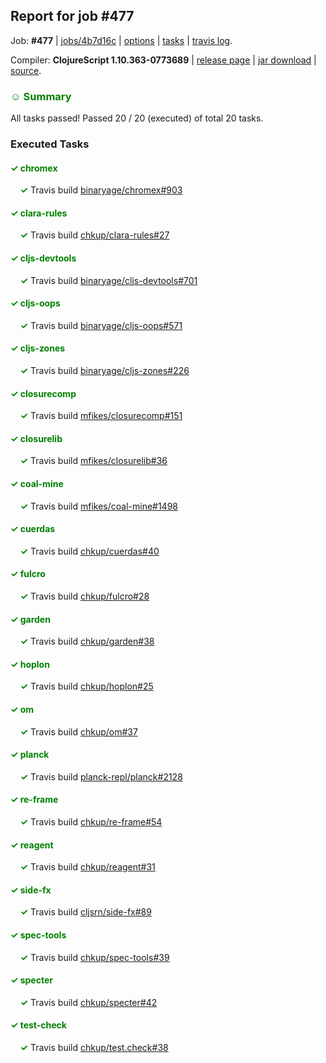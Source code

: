 ## Report for job #477

Job: **#477** | [jobs/4b7d16c](https://github.com/cljs-oss/canary/commit/4b7d16cc3e4556401d81efc1e2590d0f4a4f64f3) | [options](options.edn) | [tasks](tasks.edn) | [travis log](https://travis-ci.org/cljs-oss/canary/builds/402070476).

Compiler: **ClojureScript 1.10.363-0773689** | [release page](https://github.com/cljs-oss/canary/releases/tag/r1.10.363-0773689) | [jar download](https://github.com/cljs-oss/canary/releases/download/r1.10.363-0773689/clojurescript-1.10.363-0773689.jar) | [source](https://github.com/clojure/clojurescript/commit/0773689ec748109a8c09ba924f90c25875eb6a9d).

### <b style='color:green'>☺ Summary</b>

All tasks passed! Passed 20 / 20 (executed) of total 20 tasks.

### Executed Tasks

#### <b style='color:green'>&#x2713; chromex</b>
&nbsp;&nbsp;&nbsp;&nbsp;<b style='color:green'>&#x2713;</b> Travis build [binaryage/chromex#903](https://travis-ci.org/binaryage/chromex/builds/402072004)<br>

#### <b style='color:green'>&#x2713; clara-rules</b>
&nbsp;&nbsp;&nbsp;&nbsp;<b style='color:green'>&#x2713;</b> Travis build [chkup/clara-rules#27](https://travis-ci.org/chkup/clara-rules/builds/402071995)<br>

#### <b style='color:green'>&#x2713; cljs-devtools</b>
&nbsp;&nbsp;&nbsp;&nbsp;<b style='color:green'>&#x2713;</b> Travis build [binaryage/cljs-devtools#701](https://travis-ci.org/binaryage/cljs-devtools/builds/402071997)<br>

#### <b style='color:green'>&#x2713; cljs-oops</b>
&nbsp;&nbsp;&nbsp;&nbsp;<b style='color:green'>&#x2713;</b> Travis build [binaryage/cljs-oops#571](https://travis-ci.org/binaryage/cljs-oops/builds/402071999)<br>

#### <b style='color:green'>&#x2713; cljs-zones</b>
&nbsp;&nbsp;&nbsp;&nbsp;<b style='color:green'>&#x2713;</b> Travis build [binaryage/cljs-zones#226](https://travis-ci.org/binaryage/cljs-zones/builds/402072006)<br>

#### <b style='color:green'>&#x2713; closurecomp</b>
&nbsp;&nbsp;&nbsp;&nbsp;<b style='color:green'>&#x2713;</b> Travis build [mfikes/closurecomp#151](https://travis-ci.org/mfikes/closurecomp/builds/402072014)<br>

#### <b style='color:green'>&#x2713; closurelib</b>
&nbsp;&nbsp;&nbsp;&nbsp;<b style='color:green'>&#x2713;</b> Travis build [mfikes/closurelib#36](https://travis-ci.org/mfikes/closurelib/builds/402072029)<br>

#### <b style='color:green'>&#x2713; coal-mine</b>
&nbsp;&nbsp;&nbsp;&nbsp;<b style='color:green'>&#x2713;</b> Travis build [mfikes/coal-mine#1498](https://travis-ci.org/mfikes/coal-mine/builds/402072021)<br>

#### <b style='color:green'>&#x2713; cuerdas</b>
&nbsp;&nbsp;&nbsp;&nbsp;<b style='color:green'>&#x2713;</b> Travis build [chkup/cuerdas#40](https://travis-ci.org/chkup/cuerdas/builds/402072031)<br>

#### <b style='color:green'>&#x2713; fulcro</b>
&nbsp;&nbsp;&nbsp;&nbsp;<b style='color:green'>&#x2713;</b> Travis build [chkup/fulcro#28](https://travis-ci.org/chkup/fulcro/builds/402072037)<br>

#### <b style='color:green'>&#x2713; garden</b>
&nbsp;&nbsp;&nbsp;&nbsp;<b style='color:green'>&#x2713;</b> Travis build [chkup/garden#38](https://travis-ci.org/chkup/garden/builds/402072039)<br>

#### <b style='color:green'>&#x2713; hoplon</b>
&nbsp;&nbsp;&nbsp;&nbsp;<b style='color:green'>&#x2713;</b> Travis build [chkup/hoplon#25](https://travis-ci.org/chkup/hoplon/builds/402072045)<br>

#### <b style='color:green'>&#x2713; om</b>
&nbsp;&nbsp;&nbsp;&nbsp;<b style='color:green'>&#x2713;</b> Travis build [chkup/om#37](https://travis-ci.org/chkup/om/builds/402072049)<br>

#### <b style='color:green'>&#x2713; planck</b>
&nbsp;&nbsp;&nbsp;&nbsp;<b style='color:green'>&#x2713;</b> Travis build [planck-repl/planck#2128](https://travis-ci.org/planck-repl/planck/builds/402072094)<br>

#### <b style='color:green'>&#x2713; re-frame</b>
&nbsp;&nbsp;&nbsp;&nbsp;<b style='color:green'>&#x2713;</b> Travis build [chkup/re-frame#54](https://travis-ci.org/chkup/re-frame/builds/402072062)<br>

#### <b style='color:green'>&#x2713; reagent</b>
&nbsp;&nbsp;&nbsp;&nbsp;<b style='color:green'>&#x2713;</b> Travis build [chkup/reagent#31](https://travis-ci.org/chkup/reagent/builds/402072068)<br>

#### <b style='color:green'>&#x2713; side-fx</b>
&nbsp;&nbsp;&nbsp;&nbsp;<b style='color:green'>&#x2713;</b> Travis build [cljsrn/side-fx#89](https://travis-ci.org/cljsrn/side-fx/builds/402072100)<br>

#### <b style='color:green'>&#x2713; spec-tools</b>
&nbsp;&nbsp;&nbsp;&nbsp;<b style='color:green'>&#x2713;</b> Travis build [chkup/spec-tools#39](https://travis-ci.org/chkup/spec-tools/builds/402072122)<br>

#### <b style='color:green'>&#x2713; specter</b>
&nbsp;&nbsp;&nbsp;&nbsp;<b style='color:green'>&#x2713;</b> Travis build [chkup/specter#42](https://travis-ci.org/chkup/specter/builds/402072118)<br>

#### <b style='color:green'>&#x2713; test-check</b>
&nbsp;&nbsp;&nbsp;&nbsp;<b style='color:green'>&#x2713;</b> Travis build [chkup/test.check#38](https://travis-ci.org/chkup/test.check/builds/402072127)<br>